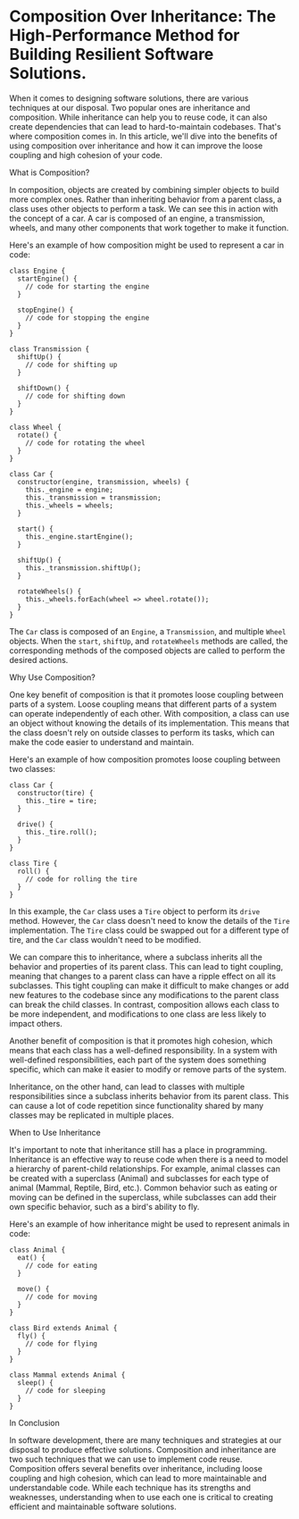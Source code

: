 # Composition Over Inheritance: The High-Performance Method for Building Resilient Software Solutions.

When it comes to designing software solutions, there are various techniques at our disposal. Two popular ones are inheritance and composition. While inheritance can help you to reuse code, it can also create dependencies that can lead to hard-to-maintain codebases. That's where composition comes in. In this article, we'll dive into the benefits of using composition over inheritance and how it can improve the loose coupling and high cohesion of your code.

What is Composition?

In composition, objects are created by combining simpler objects to build more complex ones. Rather than inheriting behavior from a parent class, a class uses other objects to perform a task. We can see this in action with the concept of a car. A car is composed of an engine, a transmission, wheels, and many other components that work together to make it function.

Here's an example of how composition might be used to represent a car in code:

```
class Engine {
  startEngine() {
    // code for starting the engine
  }

  stopEngine() {
    // code for stopping the engine
  }
}

class Transmission {
  shiftUp() {
    // code for shifting up
  }

  shiftDown() {
    // code for shifting down
  }
}

class Wheel {
  rotate() {
    // code for rotating the wheel
  }
}

class Car {
  constructor(engine, transmission, wheels) {
    this._engine = engine;
    this._transmission = transmission;
    this._wheels = wheels;
  }

  start() {
    this._engine.startEngine();
  }

  shiftUp() {
    this._transmission.shiftUp();
  }

  rotateWheels() {
    this._wheels.forEach(wheel => wheel.rotate());
  }
}
```

The `Car` class is composed of an `Engine`, a `Transmission`, and multiple `Wheel` objects. When the `start`, `shiftUp`, and `rotateWheels` methods are called, the corresponding methods of the composed objects are called to perform the desired actions.

Why Use Composition?

One key benefit of composition is that it promotes loose coupling between parts of a system. Loose coupling means that different parts of a system can operate independently of each other. With composition, a class can use an object without knowing the details of its implementation. This means that the class doesn't rely on outside classes to perform its tasks, which can make the code easier to understand and maintain.

Here's an example of how composition promotes loose coupling between two classes:

```
class Car {
  constructor(tire) {
    this._tire = tire;
  }

  drive() {
    this._tire.roll();
  }
}

class Tire {
  roll() {
    // code for rolling the tire
  }
}
```

In this example, the `Car` class uses a `Tire` object to perform its `drive` method. However, the `Car` class doesn't need to know the details of the `Tire` implementation. The `Tire` class could be swapped out for a different type of tire, and the `Car` class wouldn't need to be modified.

We can compare this to inheritance, where a subclass inherits all the behavior and properties of its parent class. This can lead to tight coupling, meaning that changes to a parent class can have a ripple effect on all its subclasses. This tight coupling can make it difficult to make changes or add new features to the codebase since any modifications to the parent class can break the child classes. In contrast, composition allows each class to be more independent, and modifications to one class are less likely to impact others.

Another benefit of composition is that it promotes high cohesion, which means that each class has a well-defined responsibility. In a system with well-defined responsibilities, each part of the system does something specific, which can make it easier to modify or remove parts of the system.

Inheritance, on the other hand, can lead to classes with multiple responsibilities since a subclass inherits behavior from its parent class. This can cause a lot of code repetition since functionality shared by many classes may be replicated in multiple places.

When to Use Inheritance

It's important to note that inheritance still has a place in programming. Inheritance is an effective way to reuse code when there is a need to model a hierarchy of parent-child relationships. For example, animal classes can be created with a superclass (Animal) and subclasses for each type of animal (Mammal, Reptile, Bird, etc.). Common behavior such as eating or moving can be defined in the superclass, while subclasses can add their own specific behavior, such as a bird's ability to fly.

Here's an example of how inheritance might be used to represent animals in code:

```
class Animal {
  eat() {
    // code for eating
  }

  move() {
    // code for moving
  }
}

class Bird extends Animal {
  fly() {
    // code for flying
  }
}

class Mammal extends Animal {
  sleep() {
    // code for sleeping
  }
}
```

In Conclusion

In software development, there are many techniques and strategies at our disposal to produce effective solutions. Composition and inheritance are two such techniques that we can use to implement code reuse. Composition offers several benefits over inheritance, including loose coupling and high cohesion, which can lead to more maintainable and understandable code. While each technique has its strengths and weaknesses, understanding when to use each one is critical to creating efficient and maintainable software solutions.
